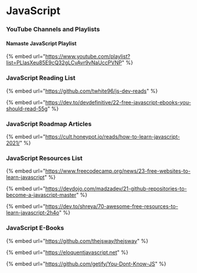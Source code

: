 # JavaScript

### YouTube Channels and Playlists

#### Namaste JavaScript Playlist

{% embed url="https://www.youtube.com/playlist?list=PLlasXeu85E9cQ32gLCvAvr9vNaUccPVNP" %}



### JavaScript Reading List

{% embed url="https://github.com/twhite96/js-dev-reads" %}

{% embed url="https://dev.to/devdefinitive/22-free-javascript-ebooks-you-should-read-55g" %}

### JavaScript Roadmap Articles

{% embed url="https://cult.honeypot.io/reads/how-to-learn-javascript-2021/" %}

### JavaScript Resources List

{% embed url="https://www.freecodecamp.org/news/23-free-websites-to-learn-javascript" %}

{% embed url="https://devdojo.com/madzadev/21-github-repositories-to-become-a-javascript-master" %}

{% embed url="https://dev.to/shreya/70-awesome-free-resources-to-learn-javascript-2h4o" %}

### JavaScript E-Books

{% embed url="https://github.com/thejsway/thejsway" %}

{% embed url="https://eloquentjavascript.net" %}

{% embed url="https://github.com/getify/You-Dont-Know-JS" %}
